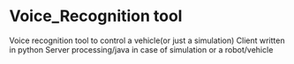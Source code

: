 # Voice_Recognition tool

Voice recognition tool to control a vehicle(or just a simulation) 
Client written in python 
Server processing/java in case of simulation or a robot/vehicle
